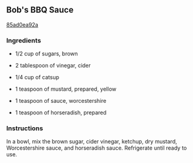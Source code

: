 ## Bob's BBQ Sauce

[85ad0ea92a](http://allrecipes.com/recipe/bobs-bbq-sauce/)

### Ingredients

 - 1/2 cup of sugars, brown

 - 2 tablespoon of vinegar, cider

 - 1/4 cup of catsup

 - 1 teaspoon of mustard, prepared, yellow

 - 1 teaspoon of sauce, worcestershire

 - 1 teaspoon of horseradish, prepared

### Instructions

In a bowl, mix the brown sugar, cider vinegar, ketchup, dry mustard, Worcestershire sauce, and horseradish sauce. Refrigerate until ready to use.